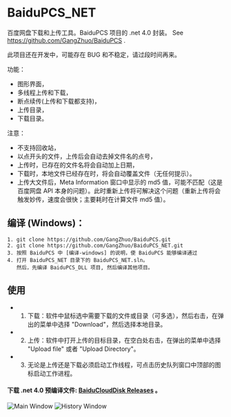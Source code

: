 # BaiduPCS_NET
百度网盘下载和上传工具。BaiduPCS 项目的 .net 4.0 封装。 See https://github.com/GangZhuo/BaiduPCS .

此项目还在开发中，可能存在 BUG 和不稳定，请过段时间再来。

功能：
* 图形界面，
* 多线程上传和下载，
* 断点续传(上传和下载都支持)，
* 上传目录，
* 下载目录。

注意：
* 不支持回收站，
* 以点开头的文件，上传后会自动去掉文件名的点号，
* 上传时，已存在的文件名将会自动加上日期，
* 下载时，本地文件已经存在时，将会自动覆盖文件（无任何提示）。
* 上传大文件后，Meta Information 窗口中显示的 md5 值，可能不匹配（这是百度网盘 API 本身的问题）。此时重新上传将可解决这个问题（重新上传将会触发妙传，速度会很快；主要耗时在计算文件 md5 值）。

## 编译 (Windows)：
    1. git clone https://github.com/GangZhuo/BaiduPCS.git
    2. git clone https://github.com/GangZhuo/BaiduPCS_NET.git
    3. 按照 BaiduPCS 中 [编译-windows] 的说明，使 BaiduPCS 能够编译通过
    4. 打开 BaiduPCS_NET 目录下的 BaiduPCS_NET.sln。
	   然后，先编译 BaiduPCS_DLL 项目, 然后编译其他项目。

## 使用
* 1. 下载：软件中鼠标选中需要下载的文件或目录（可多选），然后右击，在弹出的菜单中选择 "Download"，然后选择本地目录。
* 2. 上传：软件中打开上传的目标目录，在空白处右击，在弹出的菜单中选择 "Upload file" 或者 "Upload Directory"。
* 3. 无论是上传还是下载必须启动工作线程，可点击历史队列窗口中顶部的图标启动工作进程。

#### 下载 .net 4.0 预编译文件: [BaiduCloudDisk Releases] 。
![Main Window](https://raw.githubusercontent.com/GangZhuo/BaiduPCS_NET/master/Sample/Sample_0_FileExplorer/main-window.png)
![History Window](https://raw.githubusercontent.com/GangZhuo/BaiduPCS_NET/master/Sample/Sample_0_FileExplorer/history-window.png)

[BaiduPCS]: https://github.com/GangZhuo/BaiduPCS
[BaiduCloudDisk Releases]: https://github.com/GangZhuo/BaiduPCS_NET/releases
[编译-windows]:   https://github.com/GangZhuo/BaiduPCS/blob/master/README.md#编译-windows
